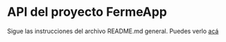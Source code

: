 # API del proyecto FermeApp
Sigue las instrucciones del archivo README.md general. Puedes verlo [acá](https://github.com/OCarvajalMora/Portafolio-Duoc-UC)